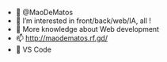 - 👋 @MaoDeMatos
- 👀 I’m interested in front/back/web/IA, all !
- 💞️ More knowledge about Web development
- 📫 http://maodematos.rf.gd/
- 💖 VS Code

<!---
MaoDeMatos/MaoDeMatos is a ✨ special ✨ repository because its `README.md` (this file) appears on your GitHub profile.
You can click the Preview link to take a look at your changes.
--->

